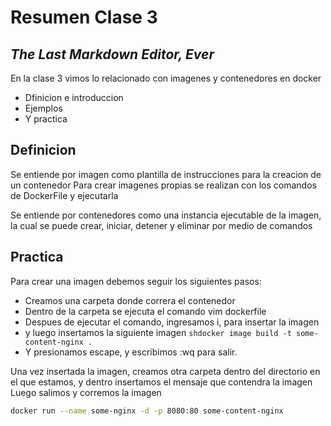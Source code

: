 # **Resumen Clase 3**
## _The Last Markdown Editor, Ever_

En la clase 3 vimos lo relacionado con imagenes y contenedores en docker

- Dfinicion e introduccion
- Ejemplos 
- Y practica

## Definicion

Se entiende por imagen como plantilla de instrucciones para la creacion de un contenedor
Para crear imagenes propias se realizan con los comandos de DockerFile y ejecutarla

Se entiende por contenedores como una instancia ejecutable de la imagen, la cual se puede crear, iniciar, detener y eliminar por medio de comandos


## Practica

Para crear una imagen debemos seguir los siguientes pasos:

- Creamos una carpeta donde correra el contenedor
-  Dentro de la carpeta se ejecuta el comando vim dockerfile
-  Despues de ejecutar el comando, ingresamos i, para insertar la imagen
- y luego insertamos la siguiente imagen  ```shdocker image build -t some-content-nginx .```
- Y presionamos escape, y escribimos :wq para salir.



Una vez insertada la imagen, creamos otra carpeta dentro del directorio en el que estamos, y dentro insertamos el mensaje que contendra la imagen
Luego salimos y corremos la imagen
```sh
docker run --name some-nginx -d -p 8080:80 some-content-nginx
```



